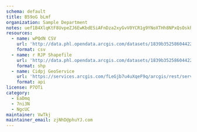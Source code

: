 ```yaml
---
schema: default
title: B59oG bLmf 
organization: Sample Department 
notes: uef1B4XlqKtF8UvpeZJ6EwKbdESiAFnDza2xyGvV0YCR1g9YNoXTHh8NPxQsOskhcnU5y uItmMGi mcRkSgz30DLQrW2d5bMO7p 
resources:
  - name: wPQdN CSV
    url: 'http://data.phl.opendata.arcgis.com/datasets/1839b35258604422b0b520cbb668df0d_0.csv'
    format: csv
  - name: r RJP Shapefile
    url: 'http://data.phl.opendata.arcgis.com/datasets/1839b35258604422b0b520cbb668df0d_0.zip'
    format: shp
  - name: Cidpj GeoService
    url: 'https://services.arcgis.com/fLeGjb7u4uXqeF9q/arcgis/rest/services/Air_Monitoring_Stations/FeatureServer/0/query'
    format: api
license: P7OTi 
category:
  - EaDmq 
  - 7ni3N 
  - NgcUC 
maintainer: VwTkj  
maintainer_email: zjNhD@phuYJ.com
---
```

